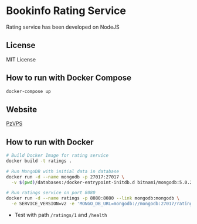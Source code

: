 # Bookinfo Rating Service

Rating service has been developed on NodeJS

## License

MIT License

## How to run with Docker Compose

```bash
docker-compose up
```

## Website

[PzVPS](https://www.youtube.com/watch?v=dQw4w9WgXcQ&ab_channel=RickAstley)

## How to run with Docker

```bash
# Build Docker Image for rating service
docker build -t ratings .

# Run MongoDB with initial data in database
docker run -d --name mongodb -p 27017:27017 \
  -v $(pwd)/databases:/docker-entrypoint-initdb.d bitnami/mongodb:5.0.2-debian-10-r2

# Run ratings service on port 8080
docker run -d --name ratings -p 8080:8080 --link mongodb:mongodb \
  -e SERVICE_VERSION=v2 -e 'MONGO_DB_URL=mongodb://mongodb:27017/ratings' ratings
```

* Test with path `/ratings/1` and `/health`